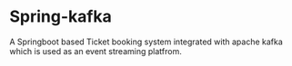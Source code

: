 # Spring-kafka
A Springboot based Ticket booking system integrated with apache kafka which is used as an event streaming platfrom.

